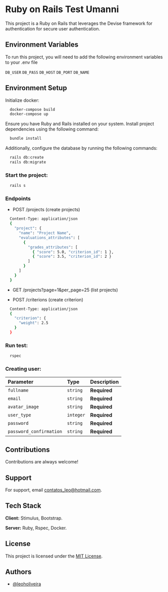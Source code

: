 
# Ruby on Rails Test Umanni

This project is a Ruby on Rails that leverages the Devise framework for authentication for secure user authentication.

## Environment Variables

To run this project, you will need to add the following environment variables to your .env file

`DB_USER`
`DB_PASS`
`DB_HOST`
`DB_PORT`
`DB_NAME`

## Environment Setup

Initialize docker:

```bash
  docker-compose build
  docker-compose up
```

Ensure you have Ruby and Rails installed on your system. Install project dependencies using the following command:

```bash
  bundle install
```

Additionally, configure the database by running the following commands:

```bash
  rails db:create
  rails db:migrate
```

### Start the project:

```bash
  rails s
```

### Endpoints

- POST /projects (create projects)
```bash
  Content-Type: application/json
  {
    "project": {
      "name": "Project Name",
      "evaluations_attributes": [
        {
          "grades_attributes": [
            { "score": 5.0, "criterion_id": 1 },
            { "score": 3.5, "criterion_id": 2 }
          ]
        }
      ]
    }
  }
```

- GET /projects?page=1&per_page=25 (list projects)

- POST /criterions (create criterion)
```bash
  Content-Type: application/json
  {
    "criterion": {
      "weight": 2.5
    }
  }
```

### Run test:

```bash
  rspec
```

### Creating user:

| Parameter | Type     | Description                |
| :-------- | :------- | :------------------------- |
| `fullname` | `string` | **Required** |
| `email` | `string` | **Required** |
| `avatar_image` | `string` | **Required** |
| `user_type` | `integer` | **Required** |
| `password` | `string` | **Required** |
| `password_confirmation` | `string` | **Required** |

## Contributions

Contributions are always welcome!

## Support

For support, email contatos_leo@hotmail.com.

## Tech Stack

**Client:** Stimulus, Bootstrap. 

**Server:** Ruby, Rspec, Docker.

## License

This project is licensed under the [MIT License](https://choosealicense.com/licenses/mit/).

## Authors

- [@leoholiveira](https://github.com/leoholiveira)